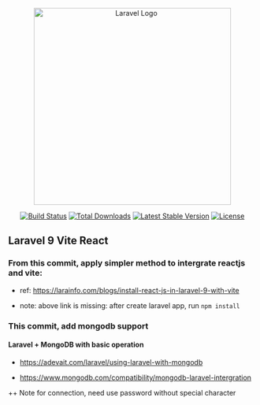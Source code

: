 <p align="center"><a href="https://laravel.com" target="_blank"><img src="https://raw.githubusercontent.com/laravel/art/master/logo-lockup/5%20SVG/2%20CMYK/1%20Full%20Color/laravel-logolockup-cmyk-red.svg" width="400" alt="Laravel Logo"></a></p>

<p align="center">
<a href="https://github.com/laravel/framework/actions"><img src="https://github.com/laravel/framework/workflows/tests/badge.svg" alt="Build Status"></a>
<a href="https://packagist.org/packages/laravel/framework"><img src="https://img.shields.io/packagist/dt/laravel/framework" alt="Total Downloads"></a>
<a href="https://packagist.org/packages/laravel/framework"><img src="https://img.shields.io/packagist/v/laravel/framework" alt="Latest Stable Version"></a>
<a href="https://packagist.org/packages/laravel/framework"><img src="https://img.shields.io/packagist/l/laravel/framework" alt="License"></a>
</p>

## Laravel 9 Vite React

### From this commit, apply simpler method to intergrate reactjs and vite:

- ref: https://larainfo.com/blogs/install-react-js-in-laravel-9-with-vite

- note: above link is missing: after create laravel app, run `npm install`

### This commit, add mongodb support

#### Laravel + MongoDB with basic operation		
	
- https://adevait.com/laravel/using-laravel-with-mongodb	

- https://www.mongodb.com/compatibility/mongodb-laravel-intergration	

 ++ Note for connection, need use password without special character
